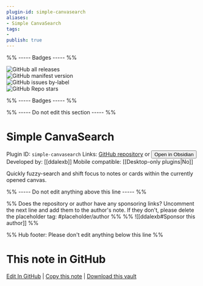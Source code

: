 ```yaml
---
plugin-id: simple-canvasearch
aliases:
- Simple CanvaSearch
tags: 
- 
publish: true
---
```


%% ----- Badges ----- %%

![GitHub all releases](https://img.shields.io/github/downloads/ddalexb/obsidian-simple-canvasearch/total?color=573E7A&logo=github&style=for-the-badge)   
![GitHub manifest version](https://img.shields.io/github/manifest-json/v/ddalexb/obsidian-simple-canvasearch?color=573E7A&logo=github&style=for-the-badge)   
![GitHub issues by-label](https://img.shields.io/github/issues/ddalexb/obsidian-simple-canvasearch/help%20wanted?color=573E7A&logo=github&style=for-the-badge)   
![GitHub Repo stars](https://img.shields.io/github/stars/ddalexb/obsidian-simple-canvasearch?color=573E7A&logo=github&style=for-the-badge)

%% ----- Badges ----- %%

%% ----- Do not edit this section ----- %%

# Simple CanvaSearch

Plugin ID: `simple-canvasearch`
Links: [GitHub repository](https://github.com/ddalexb/obsidian-simple-canvasearch) or [<button id=HH>Open in Obsidian</button>](obsidian://show-plugin?id=simple-canvasearch)
Developed by: [[ddalexb]]
Mobile compatible: [[Desktop-only plugins|No]]

Quickly fuzzy-search and shift focus to notes or cards within the currently opened canvas.

%% ----- Do not edit anything above this line ----- %% 

%% Does the repository or author have any sponsoring links? Uncomment the next line and add them to the author's note. If they don't, please delete the placeholder tag: #placeholder/author %%
%% ![[ddalexb#Sponsor this author]] %%

%% Hub footer: Please don't edit anything below this line %%

# This note in GitHub

<span class="git-footer">[Edit In GitHub](https://github.dev/obsidian-community/obsidian-hub/blob/main/02%20-%20Community%20Expansions/02.05%20All%20Community%20Expansions/Plugins/simple-canvasearch.md "git-hub-edit-note") | [Copy this note](https://raw.githubusercontent.com/obsidian-community/obsidian-hub/main/02%20-%20Community%20Expansions/02.05%20All%20Community%20Expansions/Plugins/simple-canvasearch.md "git-hub-copy-note") | [Download this vault](https://github.com/obsidian-community/obsidian-hub/archive/refs/heads/main.zip "git-hub-download-vault") </span>
